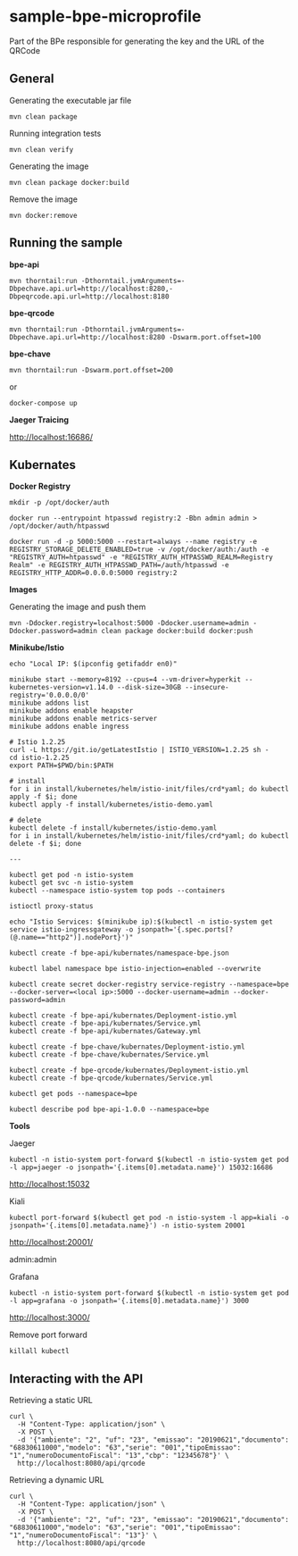 # sample-bpe-microprofile
Part of the BPe responsible for generating the key and the URL of the QRCode


## General

Generating the executable jar file

`mvn clean package`

Running integration tests

`mvn clean verify`

Generating the image

`mvn clean package docker:build`

Remove the image

`mvn docker:remove`


## Running the sample

**bpe-api**

`mvn thorntail:run -Dthorntail.jvmArguments=-Dbpechave.api.url=http://localhost:8280,-Dbpeqrcode.api.url=http://localhost:8180`

**bpe-qrcode**

`mvn thorntail:run -Dthorntail.jvmArguments=-Dbpechave.api.url=http://localhost:8280 -Dswarm.port.offset=100`

**bpe-chave**

`mvn thorntail:run -Dswarm.port.offset=200`

or

`docker-compose up`


**Jaeger Traicing**

[http://localhost:16686/](http://localhost:16686/)


## Kubernates

**Docker Registry**

`mkdir -p /opt/docker/auth`

`docker run --entrypoint htpasswd registry:2 -Bbn admin admin > /opt/docker/auth/htpasswd`

`docker run -d -p 5000:5000 --restart=always --name registry -e REGISTRY_STORAGE_DELETE_ENABLED=true -v /opt/docker/auth:/auth -e "REGISTRY_AUTH=htpasswd" -e "REGISTRY_AUTH_HTPASSWD_REALM=Registry Realm" -e REGISTRY_AUTH_HTPASSWD_PATH=/auth/htpasswd -e REGISTRY_HTTP_ADDR=0.0.0.0:5000 registry:2`

**Images**

Generating the image and push them

`mvn -Ddocker.registry=localhost:5000 -Ddocker.username=admin -Ddocker.password=admin clean package docker:build docker:push`


**Minikube/Istio**

```
echo "Local IP: $(ipconfig getifaddr en0)"

minikube start --memory=8192 --cpus=4 --vm-driver=hyperkit --kubernetes-version=v1.14.0 --disk-size=30GB --insecure-registry='0.0.0.0/0'
minikube addons list
minikube addons enable heapster
minikube addons enable metrics-server
minikube addons enable ingress
```

```
# Istio 1.2.25
curl -L https://git.io/getLatestIstio | ISTIO_VERSION=1.2.25 sh -
cd istio-1.2.25
export PATH=$PWD/bin:$PATH

# install
for i in install/kubernetes/helm/istio-init/files/crd*yaml; do kubectl apply -f $i; done
kubectl apply -f install/kubernetes/istio-demo.yaml

# delete
kubectl delete -f install/kubernetes/istio-demo.yaml
for i in install/kubernetes/helm/istio-init/files/crd*yaml; do kubectl delete -f $i; done

---

kubectl get pod -n istio-system
kubectl get svc -n istio-system
kubectl --namespace istio-system top pods --containers

istioctl proxy-status

echo "Istio Services: $(minikube ip):$(kubectl -n istio-system get service istio-ingressgateway -o jsonpath='{.spec.ports[?(@.name=="http2")].nodePort}')"
```

`kubectl create -f bpe-api/kubernates/namespace-bpe.json`

`kubectl label namespace bpe istio-injection=enabled --overwrite`

`kubectl create secret docker-registry service-registry --namespace=bpe --docker-server=<local ip>:5000 --docker-username=admin --docker-password=admin`

```
kubectl create -f bpe-api/kubernates/Deployment-istio.yml
kubectl create -f bpe-api/kubernates/Service.yml
kubectl create -f bpe-api/kubernates/Gateway.yml

kubectl create -f bpe-chave/kubernates/Deployment-istio.yml
kubectl create -f bpe-chave/kubernates/Service.yml

kubectl create -f bpe-qrcode/kubernates/Deployment-istio.yml
kubectl create -f bpe-qrcode/kubernates/Service.yml
```

`kubectl get pods --namespace=bpe`

`kubectl describe pod bpe-api-1.0.0 --namespace=bpe`


**Tools**

Jaeger

`kubectl -n istio-system port-forward $(kubectl -n istio-system get pod -l app=jaeger -o jsonpath='{.items[0].metadata.name}') 15032:16686`

[http://localhost:15032](http://localhost:15032) 


Kiali

`kubectl port-forward $(kubectl get pod -n istio-system -l app=kiali -o jsonpath='{.items[0].metadata.name}') -n istio-system 20001`

[http://localhost:20001/](http://localhost:20001/) 

admin:admin


Grafana

`kubectl -n istio-system port-forward $(kubectl -n istio-system get pod -l app=grafana -o jsonpath='{.items[0].metadata.name}') 3000`

[http://localhost:3000/](http://localhost:3000/) 


Remove port forward

`killall kubectl` 


## Interacting with the API

Retrieving a static URL

```
curl \
  -H "Content-Type: application/json" \
  -X POST \
  -d '{"ambiente": "2", "uf": "23", "emissao": "20190621","documento": "68830611000","modelo": "63","serie": "001","tipoEmissao": "1","numeroDocumentoFiscal": "13","cbp": "12345678"}' \
  http://localhost:8080/api/qrcode
```

Retrieving a dynamic URL

```
curl \
  -H "Content-Type: application/json" \
  -X POST \
  -d '{"ambiente": "2", "uf": "23", "emissao": "20190621","documento": "68830611000","modelo": "63","serie": "001","tipoEmissao": "1","numeroDocumentoFiscal": "13"}' \
  http://localhost:8080/api/qrcode
```
